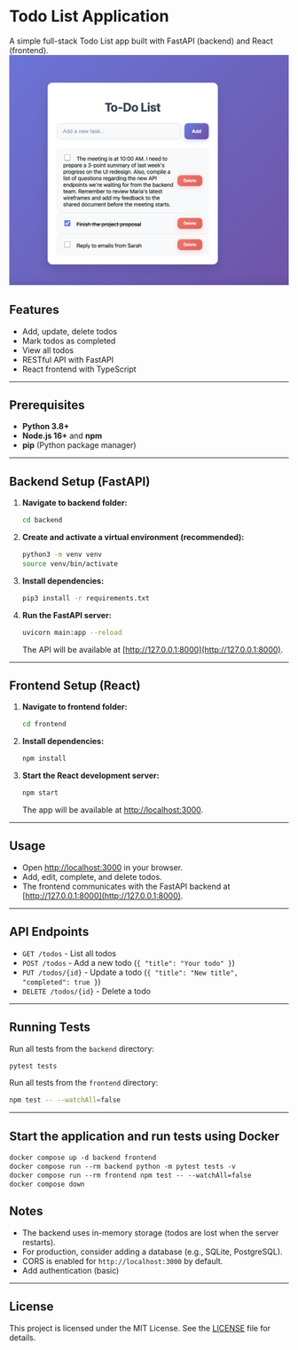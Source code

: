 # Todo List Application

A simple full-stack Todo List app built with FastAPI (backend) and React (frontend).
![alt text](todo-list-demo-image.png)

## Features

- Add, update, delete todos
- Mark todos as completed
- View all todos
- RESTful API with FastAPI
- React frontend with TypeScript

---

## Prerequisites

- **Python 3.8+**
- **Node.js 16+** and **npm**
- **pip** (Python package manager)

---

## Backend Setup (FastAPI)

1. **Navigate to backend folder:**
   ```bash
   cd backend
   ```

2. **Create and activate a virtual environment (recommended):**
   ```bash
   python3 -m venv venv
   source venv/bin/activate
   ```

3. **Install dependencies:**
   ```bash
   pip3 install -r requirements.txt
   ```

5. **Run the FastAPI server:**
   ```bash
   uvicorn main:app --reload
   ```
   The API will be available at [http://127.0.0.1:8000](http://127.0.0.1:8000).

---

## Frontend Setup (React)

1. **Navigate to frontend folder:**
   ```bash
   cd frontend
   ```

2. **Install dependencies:**
   ```bash
   npm install
   ```

3. **Start the React development server:**
   ```bash
   npm start
   ```
   The app will be available at [http://localhost:3000](http://localhost:3000).

---

## Usage

- Open [http://localhost:3000](http://localhost:3000) in your browser.
- Add, edit, complete, and delete todos.
- The frontend communicates with the FastAPI backend at [http://127.0.0.1:8000](http://127.0.0.1:8000).

---

## API Endpoints

- `GET /todos` - List all todos
- `POST /todos` - Add a new todo (`{ "title": "Your todo" }`)
- `PUT /todos/{id}` - Update a todo (`{ "title": "New title", "completed": true }`)
- `DELETE /todos/{id}` - Delete a todo

---

## Running Tests

Run all tests from the `backend` directory:

```bash
pytest tests
```

Run all tests from the `frontend` directory:

```bash
npm test -- --watchAll=false
```

---

## Start the application and run tests using Docker

```
docker compose up -d backend frontend
docker compose run --rm backend python -m pytest tests -v
docker compose run --rm frontend npm test -- --watchAll=false 
docker compose down
```

## Notes

- The backend uses in-memory storage (todos are lost when the server restarts).
- For production, consider adding a database (e.g., SQLite, PostgreSQL).
- CORS is enabled for `http://localhost:3000` by default.
- Add authentication (basic)

---

## License

This project is licensed under the MIT License. See the [LICENSE](LICENSE) file for details.